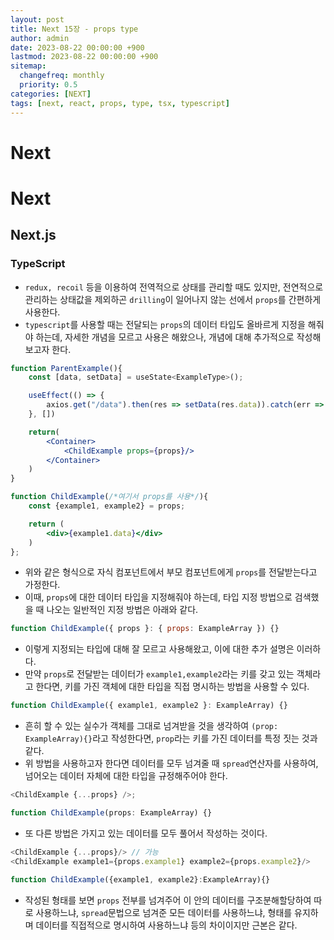 ```yaml
---
layout: post
title: Next 15장 - props type
author: admin
date: 2023-08-22 00:00:00 +900
lastmod: 2023-08-22 00:00:00 +900
sitemap:
  changefreq: monthly
  priority: 0.5
categories: [NEXT]
tags: [next, react, props, type, tsx, typescript]
---
```


# Next

# Next

## Next.js

### TypeScript

- `redux, recoil` 등을 이용하여 전역적으로 상태를 관리할 때도 있지만, 전연적으로 관리하는 상태값을 제외하곤 `drilling`이 일어나지 않는 선에서 `props`를 간편하게 사용한다.
- `typescript`를 사용할 때는 전달되는 `props`의 데이터 타입도 올바르게 지정을 해줘야 하는데, 자세한 개념을 모르고 사용은 해왔으나, 개념에 대해 추가적으로 작성해보고자 한다.

```jsx
function ParentExample(){
    const [data, setData] = useState<ExampleType>();

    useEffect(() => {
        axios.get("/data").then(res => setData(res.data)).catch(err => console.log(err));
    }, [])

    return(
        <Container>
            <ChildExample props={props}/>
        </Container>
    )
}

function ChildExample(/*여기서 props를 사용*/){
    const {example1, example2} = props;

    return (
        <div>{example1.data}</div>
    )
};
```

- 위와 같은 형식으로 자식 컴포넌트에서 부모 컴포넌트에게 `props`를 전달받는다고 가정한다.
- 이때, `props`에 대한 데이터 타입을 지정해줘야 하는데, 타입 지정 방법으로 검색했을 때 나오는 일반적인 지정 방법은 아래와 같다.

```js
function ChildExample({ props }: { props: ExampleArray }) {}
```

- 이렇게 지정되는 타입에 대해 잘 모르고 사용해왔고, 이에 대한 추가 설명은 이러하다.
- 만약 `props`로 전달받는 데이터가 `example1,example2`라는 키를 갖고 있는 객체라고 한다면, 키를 가진 객체에 대한 타입을 직접 명시하는 방법을 사용할 수 있다.

```js
function ChildExample({ example1, example2 }: ExampleArray) {}
```

- 흔히 할 수 있는 실수가 객체를 그대로 넘겨받을 것을 생각하여 `(prop: ExampleArray){}`라고 작성한다면, `prop`라는 키를 가진 데이터를 특정 짓는 것과 같다.
- 위 방법을 사용하고자 한다면 데이터를 모두 넘겨줄 때 `spread`연산자를 사용하여, 넘어오는 데이터 자체에 대한 타입을 규정해주어야 한다.

```js
<ChildExample {...props} />;

function ChildExample(props: ExampleArray) {}
```

- 또 다른 방법은 가지고 있는 데이터를 모두 풀어서 작성하는 것이다.

```js
<ChildExample {...props}/> // 가능
<ChildExample example1={props.example1} example2={props.example2}/>

function ChildExample({example1, example2}:ExampleArray){}
```

- 작성된 형태를 보면 `props` 전부를 넘겨주어 이 안의 데이터를 구조분해할당하여 따로 사용하느냐, `spread`문법으로 넘겨준 모든 데이터를 사용하느냐, 형태를 유지하며 데이터를 직접적으로 명시하여 사용하느냐 등의 차이이지만 근본은 같다.
